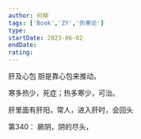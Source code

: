 ```yaml
---
author: 何柳
tags: ['Book','ZY','伤寒论']
type: 
startDate: 2023-06-02
endDate:
rating: 
---
```


肝及心包 
胆是靠心包来推动。

寒多热少，死症；热多寒少，可治。

肝里面有肝阳，常人，进入肝时，会回头


第340： 
	厥阴，阴的尽头，